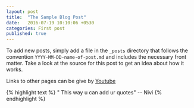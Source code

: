 ```yaml
---
layout: post
title:  "The Sample Blog Post"
date:   2016-07-19 10:10:06 +0530
categories: First post
published: true
---
```


To add new posts, simply add a file in the `_posts` directory that follows the convention `YYYY-MM-DD-name-of-post.md` and includes the necessary front matter. Take a look at the source for this post to get an idea about how it works.

Links to other pages can be give by [Youtube]

{% highlight text %}
" This way u can add ur quotes"
       	     	     	-- Nivi
{% endhighlight %}


[Youtube]: http://www.youtube.com/
